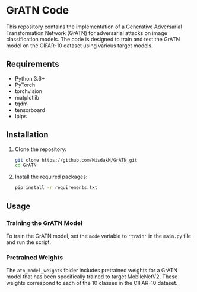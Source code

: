 # GrATN Code

This repository contains the implementation of a Generative Adversarial Transformation Network (GrATN) for adversarial attacks on image classification models. The code is designed to train and test the GrATN model on the CIFAR-10 dataset using various target models.

## Requirements

- Python 3.6+
- PyTorch
- torchvision
- matplotlib
- tqdm
- tensorboard
- lpips

## Installation

1. Clone the repository:
    ```bash
    git clone https://github.com/MisdakM/GrATN.git
    cd GrATN
    ```

2. Install the required packages:
    ```bash
    pip install -r requirements.txt
    ```

## Usage

### Training the GrATN Model

To train the GrATN model, set the `mode` variable to `'train'` in the `main.py` file and run the script.
### Pretrained Weights

The `atn_model_weights` folder includes pretrained weights for a GrATN model that has been specifically trained to target MobileNetV2. These weights correspond to each of the 10 classes in the CIFAR-10 dataset.
